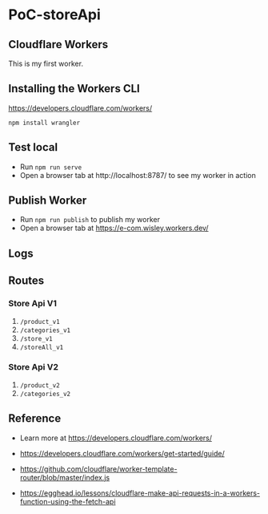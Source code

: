 # PoC-storeApi 

## Cloudflare Workers
This is my first worker.

## Installing the Workers CLI

https://developers.cloudflare.com/workers/

```npm install wrangler```

## Test local

- Run `npm run serve` 
- Open a browser tab at http://localhost:8787/ to see my worker in action

## Publish Worker

- Run `npm run publish` to publish my worker
- Open a browser tab at https://e-com.wisley.workers.dev/


## Logs

## Routes 


### Store Api V1

1) ```/product_v1```
2) ```/categories_v1```
3) ```/store_v1```
4) ```/storeAll_v1```


###  Store Api V2


1) ```/product_v2```
2) ```/categories_v2```
<!-- 3) ```/store_v2``` -->
<!-- 4) ```/storeAll_v2``` -->

## Reference 
* Learn more at https://developers.cloudflare.com/workers/

* https://developers.cloudflare.com/workers/get-started/guide/

* https://github.com/cloudflare/worker-template-router/blob/master/index.js

* https://egghead.io/lessons/cloudflare-make-api-requests-in-a-workers-function-using-the-fetch-api

